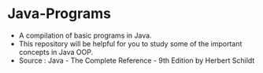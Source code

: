 # Java-Programs
- A compilation of basic programs in Java.
- This repository will be helpful for you to study some of the important concepts in Java OOP.
- Source : Java - The Complete Reference - 9th Edition by Herbert Schildt
